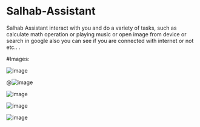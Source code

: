 # Salhab-Assistant
Salhab Assistant interact with you and do a variety of tasks, such as calculate math operation or playing music or open image from device or  search in google also you can see if you are connected with internet or not etc.. .

#Images:

![image](https://user-images.githubusercontent.com/99129061/155833947-0ea9bfd8-e155-418a-a5de-575e3ca486ba.png)

@![image](https://user-images.githubusercontent.com/99129061/155833754-43199188-c483-494c-a4a8-e30702c8bb21.png)

![image](https://user-images.githubusercontent.com/99129061/155833791-e6df6f2b-9bb0-41a7-9cdc-9aed04058728.png)

![image](https://user-images.githubusercontent.com/99129061/155833867-51255501-e1a0-47f4-b30d-96da0693d878.png)

![image](https://user-images.githubusercontent.com/99129061/155833918-8c3ed5c2-0040-4351-b371-e8f99ff5b23c.png)


